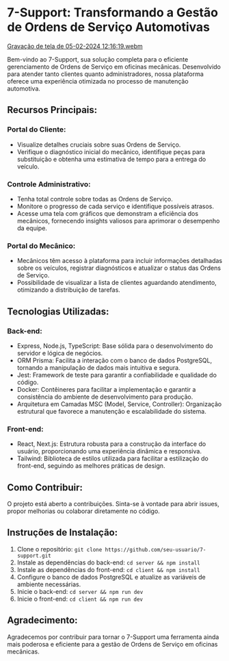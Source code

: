 # 7-Support: Transformando a Gestão de Ordens de Serviço Automotivas

[Gravação de tela de 05-02-2024 12:16:19.webm](https://github.com/CleytonAlves07/7-Support/assets/89083420/019d48cf-b4c0-4b6e-8f28-a290b8560451)

Bem-vindo ao 7-Support, sua solução completa para o eficiente gerenciamento de Ordens de Serviço em oficinas mecânicas. Desenvolvido para atender tanto clientes quanto administradores, nossa plataforma oferece uma experiência otimizada no processo de manutenção automotiva.

## Recursos Principais:

### Portal do Cliente:
- Visualize detalhes cruciais sobre suas Ordens de Serviço.
- Verifique o diagnóstico inicial do mecânico, identifique peças para substituição e obtenha uma estimativa de tempo para a entrega do veículo.

### Controle Administrativo:
- Tenha total controle sobre todas as Ordens de Serviço.
- Monitore o progresso de cada serviço e identifique possíveis atrasos.
- Acesse uma tela com gráficos que demonstram a eficiência dos mecânicos, fornecendo insights valiosos para aprimorar o desempenho da equipe.

### Portal do Mecânico:
- Mecânicos têm acesso à plataforma para incluir informações detalhadas sobre os veículos, registrar diagnósticos e atualizar o status das Ordens de Serviço.
- Possibilidade de visualizar a lista de clientes aguardando atendimento, otimizando a distribuição de tarefas.

## Tecnologias Utilizadas:

### Back-end:
- Express, Node.js, TypeScript: Base sólida para o desenvolvimento do servidor e lógica de negócios.
- ORM Prisma: Facilita a interação com o banco de dados PostgreSQL, tornando a manipulação de dados mais intuitiva e segura.
- Jest: Framework de teste para garantir a confiabilidade e qualidade do código.
- Docker: Contêineres para facilitar a implementação e garantir a consistência do ambiente de desenvolvimento para produção.
- Arquitetura em Camadas MSC (Model, Service, Controller): Organização estrutural que favorece a manutenção e escalabilidade do sistema.

### Front-end:
- React, Next.js: Estrutura robusta para a construção da interface do usuário, proporcionando uma experiência dinâmica e responsiva.
- Tailwind: Biblioteca de estilos utilizada para facilitar a estilização do front-end, seguindo as melhores práticas de design.

## Como Contribuir:

O projeto está aberto a contribuições. Sinta-se à vontade para abrir issues, propor melhorias ou colaborar diretamente no código.

## Instruções de Instalação:

1. Clone o repositório: `git clone https://github.com/seu-usuario/7-support.git` 
2. Instale as dependências do back-end: `cd server && npm install`
3. Instale as dependências do front-end: `cd client && npm install`
4. Configure o banco de dados PostgreSQL e atualize as variáveis de ambiente necessárias.
5. Inicie o back-end: `cd server && npm run dev`
6. Inicie o front-end: `cd client && npm run dev`

## Agradecimento:

Agradecemos por contribuir para tornar o 7-Support uma ferramenta ainda mais poderosa e eficiente para a gestão de Ordens de Serviço em oficinas mecânicas.
